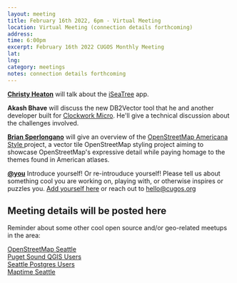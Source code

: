 ```yaml
---
layout: meeting
title: February 16th 2022, 6pm - Virtual Meeting
location: Virtual Meeting (connection details forthcoming)
address:
time: 6:00pm
excerpt: February 16th 2022 CUGOS Monthly Meeting
lat:
lng:
category: meetings
notes: connection details forthcoming
---
```


**[Christy Heaton](https://github.com/christyheaton)** will talk about the [iSeaTree](https://treemama.org/the-tech-treehouse/iseatree/) app.

**Akash Bhave** will discuss the new DB2Vector tool that he and another developer built for [Clockwork Micro](https://www.clockworkmicro.com). He'll give a technical discussion about the challenges involved.

**[Brian Sperlongano](https://github.com/ZeLonewolf)** will give an overview of the [OpenStreetMap Americana Style
](https://github.com/ZeLonewolf/openstreetmap-americana) project, a vector tile OpenStreetMap styling project aiming to showcase OpenStreetMap's expressive detail while paying homage to the themes found in American atlases.

**[@you](http://cugos.org/people/)** Introduce yourself! Or re-introuduce yourself! Please tell us about something cool you are working on, playing with, or otherwise inspires or puzzles you. [Add yourself here](https://github.com/cugos/cugos.github.com/blob/master/meetings/_posts/2022-02-16-cugos_monthly.md) or reach out to hello@cugos.org

## Meeting details will be posted here


Reminder about some other cool open source and/or geo-related meetups in the area:

[OpenStreetMap Seattle](https://www.meetup.com/OpenStreetMap-Seattle/)  
[Puget Sound QGIS Users](https://www.meetup.com/Puget-Sound-QGIS-Users-Group/)  
[Seattle Postgres Users](https://www.meetup.com/Seattle-Postgres/)  
[Maptime Seattle](https://www.meetup.com/MaptimeSEA/)
